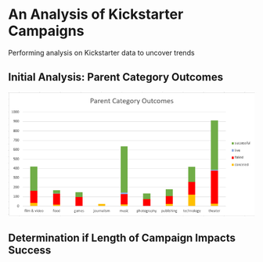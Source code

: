 # An Analysis of Kickstarter Campaigns
Performing analysis on Kickstarter data to uncover trends

## Initial Analysis: Parent Category Outcomes

!["Parent Category Outcomes"](https://github.com/Duegan24/kickstarter-analysis/blob/master/Parent%20Category%20Outcomes.png)


## Determination if Length of Campaign Impacts Success
